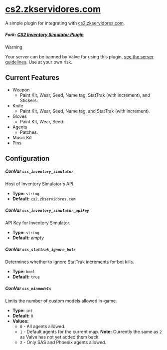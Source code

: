 # [cs2.zkservidores.com](https://cs2.zkservidores.com)
A simple plugin for integrating with [cs2.zkservidores.com](https://cs2.zkservidores.com).

##### Fork: [CS2 Inventory Simulator Plugin](https://github.com/ianlucas/cs2-inventory-simulator-plugin)

> [!WARNING]
> Your server can be banned by Valve for using this plugin, [see the server guidelines](https://blog.counter-strike.net/index.php/server_guidelines). Use at your own risk.

## Current Features
- Weapon
  - Paint Kit, Wear, Seed, Name tag, StatTrak (with increment), and Stickers.
- Knife
  - Paint Kit, Wear, Seed, Name tag, and StatTrak (with increment).
- Gloves
  - Paint Kit, Wear, Seed.
- Agents
  - Patches.
- Music Kit
- Pins

## Configuration
##### ConVar `css_inventory_simulator` 
Host of Inventory Simulator's API.
- **Type:** `string`
- **Default:** `cs2.zkservidores.com`

##### ConVar `css_inventory_simulator_apikey`
API Key for Inventory Simulator.
- **Type:** `string`
- **Default:** _empty_

##### ConVar `css_stattrak_ignore_bots`
Determines whether to ignore StatTrak increments for bot kills.
- **Type:** `bool`
- **Default:** `true`

##### ConVar `css_minmodels`
Limits the number of custom models allowed in-game.
- **Type:** `int`
- **Default:** `0`
- **Values:**
	- `0` - All agents allowed.
	- `1` - Default agents for the current map. **Note:** Currently the same as `2` as Valve has not yet added them back.
	- `2` - Only SAS and Phoenix agents allowed.
	